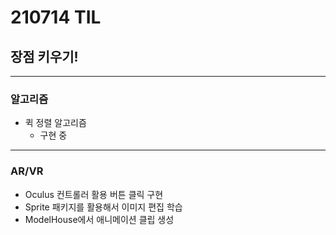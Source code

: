 # 210714 TIL
## 장점 키우기!
-------------
### 알고리즘
  * 퀵 정렬 알고리즘
      * 구현 중
-------------
### AR/VR
  * Oculus 컨트롤러 활용 버튼 클릭 구현
  * Sprite 패키지를 활용해서 이미지 편집 학습
  * ModelHouse에서 애니메이션 클립 생성

